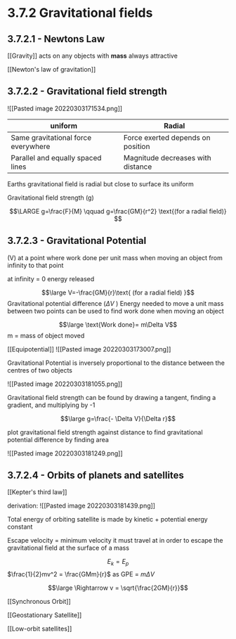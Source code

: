 # 3.7.2 Gravitational fields

## 3.7.2.1 - Newtons Law
[[Gravity]] acts on any objects with **mass**
always attractive

[[Newton's law of gravitation]]

## 3.7.2.2 - Gravitational field strength


![[Pasted image 20220303171534.png]]

| uniform                             | Radial                            |
| ----------------------------------- | --------------------------------- |
| Same gravitational force everywhere | Force exerted depends on position |
| Parallel and equally spaced lines   | Magnitude decreases with distance |

Earths gravitational field is radial but close to surface its uniform

Gravitational field strength (g)

$$\LARGE g=\frac{F}{M} \qquad g=\frac{GM}{r^2} \text{(for a radial field)} $$

## 3.7.2.3 - Gravitational Potential
(V) at a point
where work done per unit mass when moving an object from infinity to that point

at infinity = 0
energy released 

$$\large V=-\frac{GM}{r}\text{ (for a radial field)
}$$
Gravitational potential difference ($\Delta V$ )
Energy needed to move a unit mass between two points
can be used to find work done when moving an object

$$\large \text{Work done}= m\Delta V$$
m = mass of object moved


[[Equipotential]]
![[Pasted image 20220303173007.png]]

Gravitational Potential is inversely proportional to the distance between the centres of two objects

![[Pasted image 20220303181055.png]]

Gravitational field strength can be found by drawing a tangent, finding a gradient, and multiplying by -1

$$\large g=\frac{- \Delta V}{\Delta r}$$

plot gravitational field strength against distance to find gravitational potential difference by finding area

![[Pasted image 20220303181249.png]]

## 3.7.2.4 - Orbits of planets and satellites
[[Kepter's third law]]

derivation:
![[Pasted image 20220303181439.png]]

Total energy of orbiting satellite is made by kinetic + potential energy
constant

Escape velocity = minimum velocity it must travel at in order to escape the gravitational field at the surface of a mass

$$E_k = E_p$$
$\frac{1}{2}mv^2 = \frac{GMm}{r}$ as GPE = $m \Delta V$

$$\large \Rightarrow v = \sqrt{\frac{2GM}{r}}$$

[[Synchronous Orbit]]

[[Geostationary Satellite]]

[[Low-orbit satellites]]
